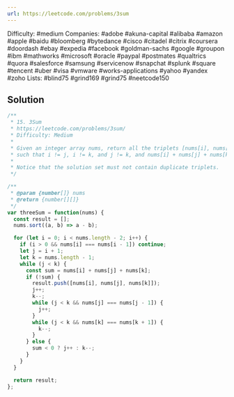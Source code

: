 ```yaml
---
url: https://leetcode.com/problems/3sum
---
```


Difficulty: #medium
Companies: #adobe #akuna-capital #alibaba #amazon #apple #baidu #bloomberg #bytedance #cisco #citadel #citrix #coursera #doordash #ebay #expedia #facebook #goldman-sachs #google #groupon #ibm #mathworks #microsoft #oracle #paypal #postmates #qualtrics #quora #salesforce #samsung #servicenow #snapchat #splunk #square #tencent #uber #visa #vmware #works-applications #yahoo #yandex #zoho
Lists: #blind75 #grind169 #grind75 #neetcode150

## Solution

```javascript
/**
 * 15. 3Sum
 * https://leetcode.com/problems/3sum/
 * Difficulty: Medium
 *
 * Given an integer array nums, return all the triplets [nums[i], nums[j], nums[k]]
 * such that i != j, i != k, and j != k, and nums[i] + nums[j] + nums[k] == 0.
 *
 * Notice that the solution set must not contain duplicate triplets.
 */

/**
 * @param {number[]} nums
 * @return {number[][]}
 */
var threeSum = function(nums) {
  const result = [];
  nums.sort((a, b) => a - b);

  for (let i = 0; i < nums.length - 2; i++) {
    if (i > 0 && nums[i] === nums[i - 1]) continue;
    let j = i + 1;
    let k = nums.length - 1;
    while (j < k) {
      const sum = nums[i] + nums[j] + nums[k];
      if (!sum) {
        result.push([nums[i], nums[j], nums[k]]);
        j++;
        k--;
        while (j < k && nums[j] === nums[j - 1]) {
          j++;
        }
        while (j < k && nums[k] === nums[k + 1]) {
          k--;
        }
      } else {
        sum < 0 ? j++ : k--;
      }
    }
  }

  return result;
};

```
